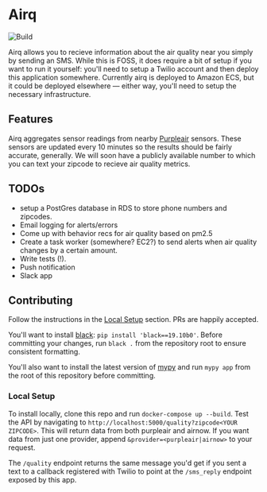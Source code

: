 # Airq

![Build](https://github.com/ianhoffman/airq/workflows/Deploy/badge.svg?branch=master)

Airq allows you to recieve information about the air quality near you simply by sending an SMS. While this is FOSS, it does require a bit of setup if you want to run it yourself: you'll need to setup a Twilio account and then deploy this application somewhere. Currently airq is deployed to Amazon ECS, but it could be deployed elsewhere — either way, you'll need to setup the necessary infrastructure.


## Features

Airq aggregates sensor readings from nearby [Purpleair](https://docs.google.com/document/d/15ijz94dXJ-YAZLi9iZ_RaBwrZ4KtYeCy08goGBwnbCU/edit?usp=sharing) sensors. These sensors are updated every 10 minutes so the results should be fairly accurate, generally. We will soon have a publicly available number to which you can text your zipcode to recieve air quality metrics.


## TODOs

* setup a PostGres database in RDS to store phone numbers and zipcodes.
* Email logging for alerts/errors
* Come up with behavior recs for air quality based on pm2.5 
* Create a task worker (somewhere? EC2?) to send alerts when air quality changes by a certain amount.
* Write tests (!).
* Push notification
* Slack app 


## Contributing

Follow the instructions in the [Local Setup](#local-setup) section. PRs are happily accepted.

You'll want to install [black](https://github.com/psf/black): `pip install 'black==19.10b0'`. Before committing your changes, run `black .` from the repository root to ensure consistent formatting.

You'll also want to install the latest version of [mypy](http://mypy-lang.org/) and run `mypy app` from the root of this repository before committing.


### Local Setup

To install locally, clone this repo and run `docker-compose up --build`. Test the API by navigating to `http://localhost:5000/quality?zipcode<YOUR ZIPCODE>`. This will return data from both purpleair and airnow. If you want data from just one provider, append `&provider=<purpleair|airnow>` to your request. 

The `/quality` endpoint returns the same message you'd get if you sent a text to a callback registered with Twilio to point at the `/sms_reply` endpoint exposed by this app.